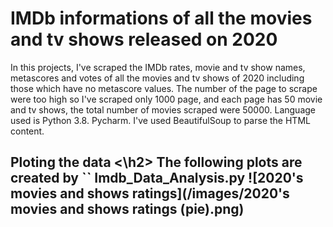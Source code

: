 # IMDb informations of all the movies and tv shows released on 2020

In this projects, I've scraped the IMDb rates, movie and tv show names, metascores and votes of all the movies and tv shows of 2020 including those which have no metascore values. The number of the page to scrape were too high so I've scraped only 1000 page, and each page has 50 movie and tv shows, the total number of movies scraped were 50000.
Language used is Python 3.8. Pycharm.
I've used BeautifulSoup to parse the HTML content.

<h2> Ploting the data <\h2>
  The following plots are created by `<addr>` Imdb_Data_Analysis.py
![2020's movies and shows ratings](/images/2020's movies and shows ratings (pie).png)  
